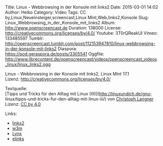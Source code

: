 Title: Linux - Webbrowsing in der Konsole mit links2
Date: 2015-03-01 14:02
Author: Heiko
Category: Video
Tags: CC by,Linux,Neueinsteiger,screencast,Linux Mint,Web,links2,Konsole
Slug: Linux_Webbrowsing_in_der_Konsole_mit_links2
Album: http://www.openscreencast.de
Duration: 138000
License: http://creativecommons.org/licenses/by/4.0/
Youtube: 3T0rQReakUI
Vimeo: 133485597
Tumblr: http://openscreencast.tumblr.com/post/112153947810/linux-webbrowsing-in-der-konsole-mit-links2
Diaspora: https://pod.geraspora.de/posts/3305541
Oggfile: http://www.librecontent.de/openscreencast/videos/openscreencast_videos_linux/linux_links2.ogg

Linux - Webbrowsing in der Konsole mit links2, Linux Mint 17.1  
Lizenz: <http://creativecommons.org/licenses/by/4.0/>  
  
Textquelle:  
[Tipps und Tricks für den Alltag mit Linux (III)](http://linuxundich.de/gnu-
linux/tipps-und-tricks-fur-den-alltag-mit-linux-iii/) von [Christoph
Langner](http://linuxundich.de/) Lizenz: [CC by
4.0](http://creativecommons.org/licenses/by/4.0/)

Links:

  * [links2](http://wiki.ubuntuusers.de/links2 "Link zu ubuntuusers.de" )
  * [w3m](http://wiki.ubuntuusers.de/w3m "Link zu ubuntuusers.de" )
  * [Lynx](http://wiki.ubuntuusers.de/Lynx "Link zu ubuntuusers.de" )
  * [elinks](http://wiki.ubuntuusers.de/ELinks "Link zu ubuntuusers.de" )

